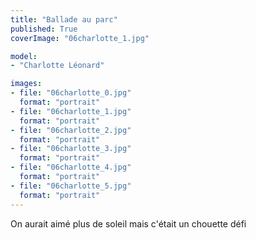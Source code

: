 ```yaml
---
title: "Ballade au parc"
published: True
coverImage: "06charlotte_1.jpg"

model: 
- "Charlotte Léonard"

images:
- file: "06charlotte_0.jpg"
  format: "portrait"
- file: "06charlotte_1.jpg"
  format: "portrait"
- file: "06charlotte_2.jpg"
  format: "portrait"
- file: "06charlotte_3.jpg"
  format: "portrait"
- file: "06charlotte_4.jpg"
  format: "portrait"
- file: "06charlotte_5.jpg"
  format: "portrait"
---
```


On aurait aimé plus de soleil mais c'était un chouette défi